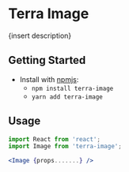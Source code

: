 # Terra Image

{insert description}

## Getting Started

- Install with [npmjs](https://www.npmjs.com):
  - `npm install terra-image`
  - `yarn add terra-image`

## Usage

```jsx
import React from 'react';
import Image from 'terra-image';

<Image {props.......} />
```
